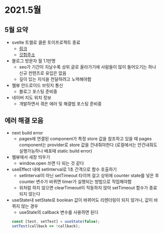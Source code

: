 # 2021.5월

## 5월 요약

- svelte 트렐로 클론 토이프로젝트 종료
  - [링크](https://svelte-trello.netlify.app/)
  - [깃헙주소](https://github.com/Kyounghwan01/svelte-trello-app)
- 블로그 방문자 월 1.1만명
  - seo가 기간이 지날수록 상위 글로 올라가기에 사람들이 많이 들어오기는 하나 신규 컨텐츠로 유입은 없음
  - 깊이 있는 지식을 전달하려고 노력해야함
- 웹뷰 안드로이드 브릿지 통신
  - 블로그 포스팅 준비중
- 네이버 지도 위치 정보
  - 개발하면서 겪은 에러 및 해결법 포스팅 준비중

## 에러 해결 모음

- next build error
  - pages에 연결된 component가 특정 store 값을 참조하고 있을 때 pages component는 provider로 store 값을 건내줘야한다 (로컬에서는 안건내줘도 실행가능하나 배포때 static build error)
- 웹뷰에서 새창 띄우기
  - window.open 쓰면 다 되는 것 같다
- useEffect 내에 setInterval로 1초 간격으로 함수 호출하기
  - setInterval이 아닌 setTimeout 타이머 걸고 상위에 counter state를 넣은 후 counter 변수가 바뀌면 timer가 실행되는 방법으로 작업해야함
  - 위처럼 하지 않으면 clearTimeout이 작동하지 않아 setTimeout 함수가 종료되지 않는다
- useState내 setState로 boolean 값이 바뀌어도 리렌더링이 되지 않거나, 값이 바뀌지 않는 경우
  - useState의 callback 변수를 사용하면 된다
  ```js
  const [test, setTest] = useState(false);
  setTest(callback => !callback);
  ```

